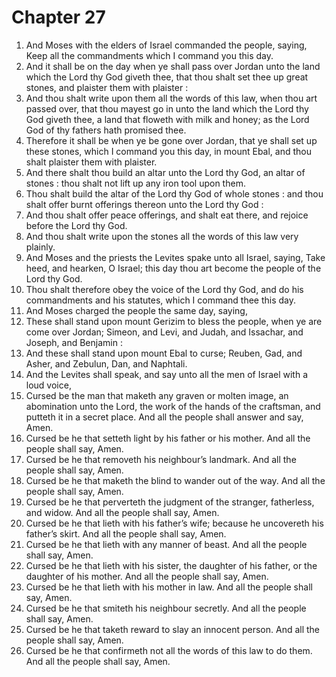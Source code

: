 # Chapter 27

1. And Moses with the elders of Israel commanded the people, saying, Keep all the commandments which I command you this day.
2. And it shall be on the day when ye shall pass over Jordan unto the land which the Lord thy God giveth thee, that thou shalt set thee up great stones, and plaister them with plaister :
3. And thou shalt write upon them all the words of this law, when thou art passed over, that thou mayest go in unto the land which the Lord thy God giveth thee, a land that floweth with milk and honey; as the Lord God of thy fathers hath promised thee.
4. Therefore it shall be when ye be gone over Jordan, that ye shall set up these stones, which I command you this day, in mount Ebal, and thou shalt plaister them with plaister.
5. And there shalt thou build an altar unto the Lord thy God, an altar of stones : thou shalt not lift up any iron tool upon them.
6. Thou shalt build the altar of the Lord thy God of whole stones : and thou shalt offer burnt offerings thereon unto the Lord thy God :
7. And thou shalt offer peace offerings, and shalt eat there, and rejoice before the Lord thy God.
8. And thou shalt write upon the stones all the words of this law very plainly.
9. And Moses and the priests the Levites spake unto all Israel, saying, Take heed, and hearken, O Israel; this day thou art become the people of the Lord thy God.
10. Thou shalt therefore obey the voice of the Lord thy God, and do his commandments and his statutes, which I command thee this day.
11. And Moses charged the people the same day, saying,
12. These shall stand upon mount Gerizim to bless the people, when ye are come over Jordan; Simeon, and Levi, and Judah, and Issachar, and Joseph, and Benjamin :
13. And these shall stand upon mount Ebal to curse; Reuben, Gad, and Asher, and Zebulun, Dan, and Naphtali.
14. And the Levites shall speak, and say unto all the men of Israel with a loud voice,
15. Cursed be the man that maketh any graven or molten image, an abomination unto the Lord, the work of the hands of the craftsman, and putteth it in a secret place. And all the people shall answer and say, Amen.
16. Cursed be he that setteth light by his father or his mother. And all the people shall say, Amen.
17. Cursed be he that removeth his neighbour’s landmark. And all the people shall say, Amen.
18. Cursed be he that maketh the blind to wander out of the way. And all the people shall say, Amen.
19. Cursed be he that perverteth the judgment of the stranger, fatherless, and widow. And all the people shall say, Amen.
20. Cursed be he that lieth with his father’s wife; because he uncovereth his father’s skirt. And all the people shall say, Amen.
21. Cursed be he that lieth with any manner of beast. And all the people shall say, Amen.
22. Cursed be he that lieth with his sister, the daughter of his father, or the daughter of his mother. And all the people shall say, Amen.
23. Cursed be he that lieth with his mother in law. And all the people shall say, Amen.
24. Cursed be he that smiteth his neighbour secretly. And all the people shall say, Amen.
25. Cursed be he that taketh reward to slay an innocent person. And all the people shall say, Amen.
26. Cursed be he that confirmeth not all the words of this law to do them. And all the people shall say, Amen.

